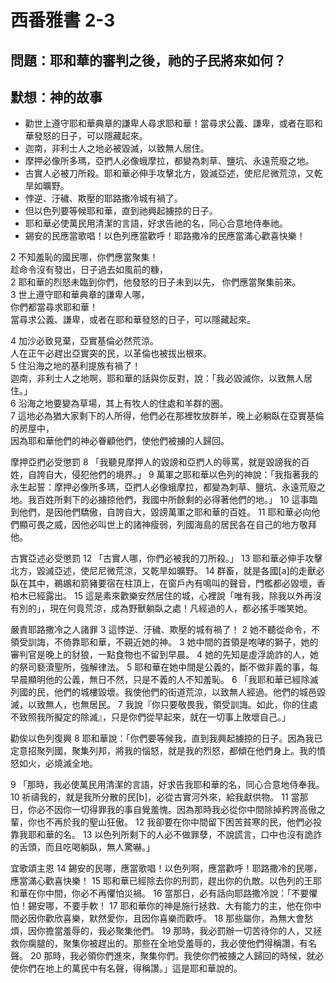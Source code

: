 # 西番雅書 2-3

## 問題：耶和華的審判之後，祂的子民將來如何？

## 默想：神的故事
+ 勸世上遵守耶和華典章的謙卑人尋求耶和華！當尋求公義、謙卑，或者在耶和華發怒的日子，可以隱藏起來。
+ 迦南，非利士人之地必被毀滅，以致無人居住。
+ 摩押必像所多瑪，亞捫人必像蛾摩拉，都變為刺草、鹽坑、永遠荒廢之地。
+ 古實人必被刀所殺。耶和華必伸手攻擊北方，毀滅亞述，使尼尼微荒涼，又乾旱如曠野。
+ 悖逆、汙穢、欺壓的耶路撒冷城有禍了。
+ 但以色列要等候耶和華，直到祂興起擄掠的日子。
+ 耶和華必使萬民用清潔的言語，好求告祂的名，同心合意地侍奉祂。
+ 錫安的民應當歌唱！以色列應當歡呼！耶路撒冷的民應當滿心歡喜快樂！

2 不知羞恥的國民哪，你們應當聚集！  
趁命令沒有發出，日子過去如風前的糠，  
2 耶和華的烈怒未臨到你們，他發怒的日子未到以先， 
你們應當聚集前來。   
3 世上遵守耶和華典章的謙卑人哪，  
你們都當尋求耶和華！  
當尋求公義、謙卑，或者在耶和華發怒的日子，可以隱藏起來。

4 加沙必致見棄，亞實基倫必然荒涼。  
人在正午必趕出亞實突的民，以革倫也被拔出根來。  
5 住沿海之地的基利提族有禍了！  
迦南，非利士人之地啊，耶和華的話與你反對，說：「我必毀滅你，以致無人居住。」  
6 沿海之地要變為草場，其上有牧人的住處和羊群的圈。  
7 這地必為猶大家剩下的人所得，他們必在那裡牧放群羊，晚上必躺臥在亞實基倫的房屋中，  
因為耶和華他們的神必眷顧他們，使他們被擄的人歸回。

摩押亞捫必受懲罰
8 「我聽見摩押人的毀謗和亞捫人的辱罵，就是毀謗我的百姓，自誇自大，侵犯他們的境界。」 9 萬軍之耶和華以色列的神說：「我指著我的永生起誓：摩押必像所多瑪，亞捫人必像蛾摩拉，都變為刺草、鹽坑、永遠荒廢之地。我百姓所剩下的必擄掠他們，我國中所餘剩的必得著他們的地。」 10 這事臨到他們，是因他們驕傲，自誇自大，毀謗萬軍之耶和華的百姓。 11 耶和華必向他們顯可畏之威，因他必叫世上的諸神瘦弱，列國海島的居民各在自己的地方敬拜他。

古實亞述必受懲罰
12 「古實人哪，你們必被我的刀所殺。」 13 耶和華必伸手攻擊北方，毀滅亞述，使尼尼微荒涼，又乾旱如曠野。 14 群畜，就是各國[a]的走獸必臥在其中，鵜鶘和箭豬要宿在柱頂上，在窗戶內有鳴叫的聲音，門檻都必毀壞，香柏木已經露出。 15 這是素來歡樂安然居住的城，心裡說「唯有我，除我以外再沒有別的」，現在何竟荒涼，成為野獸躺臥之處！凡經過的人，都必搖手嗤笑她。

嚴責耶路撒冷之人諸罪
3 這悖逆、汙穢、欺壓的城有禍了！ 2 她不聽從命令，不領受訓誨，不倚靠耶和華，不親近她的神。 3 她中間的首領是咆哮的獅子，她的審判官是晚上的豺狼，一點食物也不留到早晨。 4 她的先知是虛浮詭詐的人，她的祭司褻瀆聖所，強解律法。 5 耶和華在她中間是公義的，斷不做非義的事，每早晨顯明他的公義，無日不然，只是不義的人不知羞恥。 6 「我耶和華已經除滅列國的民，他們的城樓毀壞。我使他們的街道荒涼，以致無人經過。他們的城邑毀滅，以致無人，也無居民。 7 我說『你只要敬畏我，領受訓誨。如此，你的住處不致照我所擬定的除滅』，只是你們從早起來，就在一切事上敗壞自己。」

勸俟以色列復興
8 耶和華說：「你們要等候我，直到我興起擄掠的日子。因為我已定意招聚列國，聚集列邦，將我的惱怒，就是我的烈怒，都傾在他們身上。我的憤怒如火，必燒滅全地。

9 「那時，我必使萬民用清潔的言語，好求告我耶和華的名，同心合意地侍奉我。 10 祈禱我的，就是我所分散的民[b]，必從古實河外來，給我獻供物。 11 當那日，你必不因你一切得罪我的事自覺羞愧。因為那時我必從你中間除掉矜誇高傲之輩，你也不再於我的聖山狂傲。 12 我卻要在你中間留下困苦貧寒的民，他們必投靠我耶和華的名。 13 以色列所剩下的人必不做罪孽，不說謊言，口中也沒有詭詐的舌頭，而且吃喝躺臥，無人驚嚇。」

宜歌頌主恩
14 錫安的民哪，應當歌唱！以色列啊，應當歡呼！耶路撒冷的民哪，應當滿心歡喜快樂！ 15 耶和華已經除去你的刑罰，趕出你的仇敵。以色列的王耶和華在你中間，你必不再懼怕災禍。 16 當那日，必有話向耶路撒冷說：「不要懼怕！錫安哪，不要手軟！ 17 耶和華你的神是施行拯救、大有能力的主，他在你中間必因你歡欣喜樂，默然愛你，且因你喜樂而歡呼。 18 那些屬你，為無大會愁煩，因你擔當羞辱的，我必聚集他們。 19 那時，我必罰辦一切苦待你的人，又拯救你瘸腿的，聚集你被趕出的。那些在全地受羞辱的，我必使他們得稱讚，有名聲。 20 那時，我必領你們進來，聚集你們。我使你們被擄之人歸回的時候，就必使你們在地上的萬民中有名聲，得稱讚。」這是耶和華說的。
